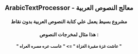 <h2 align="center"> ArabicTextProcessor - معالج النصوص العربية </h2>

<h3 align="center"> مشروع بسيط يعمل علي كتابة النصوص العربية بدون نقاط </h3>


<h3 align="center"> هذا مثال لمخرجات النصوص : </h3>
<h4 align="center"> " عاشت غزة مقبرة الغزاة " => " عاسٮ عره مٯٮره العراه " </h4>
